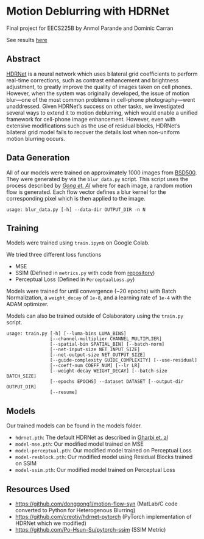 # Motion Deblurring with HDRNet
Final project for EECS225B by Anmol Parande and Dominic Carran

See results [here](https://docs.google.com/document/d/e/2PACX-1vQBEWDPHiPtSP3cQzW9uWxYx7GTjvaz3hPOCocLVwsjlVgmcf4gDRzNpAjT_gQrq_xuHD02fdGlbSJs/pub)
## Abstract
[HDRNet](https://groups.csail.mit.edu/graphics/hdrnet/data/hdrnet.pdf) is a neural network which uses bilateral grid coefficients to perform real-time corrections, such as contrast enhancement and brightness adjustment, to greatly improve the quality of images taken on cell phones. However, when the system was originally developed, the issue of motion blur—one of the most common problems in cell-phone photography—went unaddressed. Given HDRNet’s success on other tasks, we investigated several ways to extend it to motion deblurring, which would enable a unified framework for cell-phone image enhancement. However, even with extensive modifications such as the use of residual blocks, HDRNet’s bilateral grid model fails to recover the details lost when non-uniform motion blurring occurs.

## Data Generation
All of our models were trained on approximately 1000 images from [BSD500](https://www2.eecs.berkeley.edu/Research/Projects/CS/vision/grouping/resources.html). They were generated by via the `blur_data.py` script. This script uses the process described by [*Gong et. Al*](https://donggong1.github.io/docs/blur2mflow_cvpr17.pdf) where for each image, a random motion flow is generated. Each flow vector defines a blur kernel for the corresponding pixel which is then applied to the image.

```
usage: blur_data.py [-h] --data-dir OUTPUT_DIR -n N
```

## Training
Models were trained using `train.ipynb` on Google Colab.

We tried three different loss functions
- MSE
- SSIM (Defined in `metrics.py` with code from [repository](https://github.com/Po-Hsun-Su/pytorch-ssim))
- Perceptual Loss (Defined in `PerceptualLoss.py`)

Models were trained for until convergence (~20 epochs) with Batch Normalization, a `weight_decay` of `1e-8`, and a learning rate of `1e-4` with the ADAM optimizer.

Models can also be trained outside of Colaboratory using the `train.py` script.

```
usage: train.py [-h] [--luma-bins LUMA_BINS]
                [--channel-multiplier CHANNEL_MULTIPLIER]
                [--spatial-bin SPATIAL_BIN] [--batch-norm]
                [--net-input-size NET_INPUT_SIZE]
                [--net-output-size NET_OUTPUT_SIZE]
                [--guide-complexity GUIDE_COMPLEXITY] [--use-residual]
                [--coeff-num COEFF_NUM] [--lr LR]
                [--weight-decay WEIGHT_DECAY] [--batch-size BATCH_SIZE]
                [--epochs EPOCHS] --dataset DATASET [--output-dir OUTPUT_DIR]
                [--resume]
```

## Models
Our trained models can be found in the models folder.

- `hdrnet.pth`: The default HDRNet as described in [Gharbi et. al](https://groups.csail.mit.edu/graphics/hdrnet/data/hdrnet.pdf)
- `model-mse.pth`: Our modified model trained on MSE
- `model-perceptual.pth`: Our modified model trained on Perceptual Loss
- `model-resblock.pth`: Our modified model using Residual Blocks trained on SSIM
- `model-ssim.pth`: Our modified model trained on Perceptual Loss

## Resources Used
- https://github.com/donggong1/motion-flow-syn (MatLab/C code converted to Python for Heterogenous Blurring)
- https://github.com/creotiv/hdrnet-pytorch (PyTorch implementation of HDRNet which we modified)
- https://github.com/Po-Hsun-Su/pytorch-ssim (SSIM Metric)

